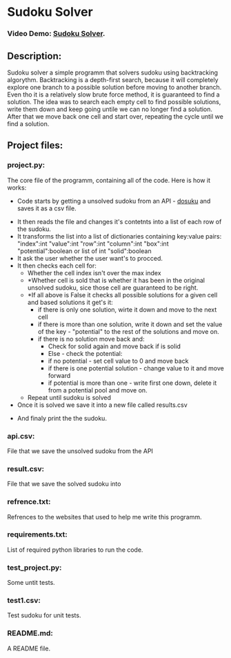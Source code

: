  # Sudoku Solver
### Video Demo:  [Sudoku Solver](https://www.youtube.com/watch?v=AdeBlJO0Kbo).
## Description:
Sudoku solver a simple programm that solvers sudoku using backtracking algorythm. Backtracking is a depth-first search, because it will completely explore one branch to a possible solution before moving to another branch. Even tho it is a relatively slow brute force method, it is guaranteed to find a solution. The idea was to search each empty cell to find possible solutions, write them down and keep going untile we can no longer find a solution. After that we move back one cell and start over, repeating the cycle until we find a solution.
## Project files:
### project.py:
The core file of the programm, containing all of the code. Here is how it works:

- Code starts by getting a unsolved sudoku from an API - [dosuku](https://sudoku-api.vercel.app/) and saves it as a csv file.
* It then reads the file and changes it's contetnts into a list of each row of the sudoku.
* It transforms the list into a list of dictionaries containing key:value pairs:
    "index":int
    "value":int
    "row":int
    "column":int
    "box":int
    "potential":boolean or list of int
    "solid":boolean
* It ask the user whether the user want's to procced.
* It then checks each cell for:
    * Whether the cell index isn't over the max index
    * *Whether cell is sold that is whether it has been in the original unsolved sudoku, sice those cell are guaranteed to be right.
    * *If all above is False it checks all possible solutions for a given cell and based solutions it get's it:
        * if there is only one solution, wirte it down and move to the next cell
        * if there is more than one solution, write it down and set the value of the key - "potential" to the rest of the solutions and move on.
        * if there is no solution move back and:
            * Check for solid again and move back if is solid
            * Else - check the potential:
            * if no potential - set cell value to 0 and move back
            * if there is one potential solution - change value to it and move forward
            * if potential is more than one - write first one down, delete it from a potential pool and move on.
    * Repeat until sudoku is solved
* Once it is solved we save it into a new file called results.csv
+ And finaly print the the sudoku.

### api.csv:
File that we save the unsolved sudoku from the API

### result.csv:
File that we save the solved sudoku into

### refrence.txt:
Refrences to the websites that used to help me write this programm.

### requirements.txt:
List of required python libraries to run the code.

### test_project.py:
Some untit tests.

### test1.csv:
Test sudoku for unit tests.

### README.md:
A README file.